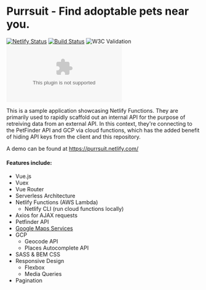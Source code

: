 # Purrsuit - Find adoptable pets near you.

[![Netlify Status](https://api.netlify.com/api/v1/badges/ea74f230-3795-4c15-9e58-0d3064230a29/deploy-status)](https://app.netlify.com/sites/purrsuit/deploys) [![Build Status](https://travis-ci.org/AndrewGroe/purrsuit.svg?branch=master)](https://travis-ci.org/AndrewGroe/purrsuit) ![W3C Validation](https://img.shields.io/w3c-validation/default?targetUrl=https%3A%2F%2Fpurrsuit.netlify.com)  ![Mozilla HTTP Observatory Grade](https://img.shields.io/mozilla-observatory/grade/purrsuit.netlify.com)


This is a sample application showcasing Netlify Functions. They are primarily used to rapidly scaffold out an internal API for the purpose of retreiving data from an external API. In this context, they're connecting to the PetFinder API and GCP via cloud functions, which has the added benefit of hiding API keys from the client and this repository.

A demo can be found at https://purrsuit.netlify.com/

#### Features include:
* Vue.js
* Vuex
* Vue Router
* Serverless Architecture
* Netlify Functions (AWS Lambda)
  * Netlify CLI (run cloud functions locally)
* Axios for AJAX requests
* Petfinder API
* [Google Maps Services](https://github.com/googlemaps/google-maps-services-js)
* GCP
    * Geocode API
    * Places Autocomplete API
* SASS & BEM CSS
* Responsive Design
  * Flexbox
  * Media Queries
* Pagination
